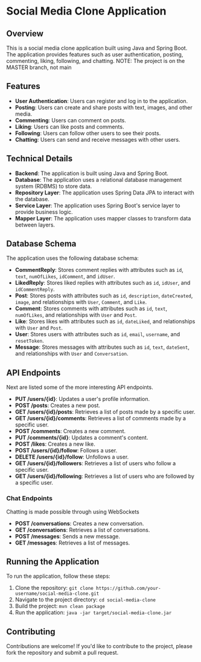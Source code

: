 # Social Media Clone Application

## Overview

This is a social media clone application built using Java and Spring Boot. The application provides features such as user authentication, posting, commenting, liking, following, and chatting.
NOTE: The project is on the MASTER branch, not main

## Features

* **User Authentication**: Users can register and log in to the application.
* **Posting**: Users can create and share posts with text, images, and other media.
* **Commenting**: Users can comment on posts.
* **Liking**: Users can like posts and comments.
* **Following**: Users can follow other users to see their posts.
* **Chatting**: Users can send and receive messages with other users.

## Technical Details

* **Backend**: The application is built using Java and Spring Boot.
* **Database**: The application uses a relational database management system (RDBMS) to store data.
* **Repository Layer**: The application uses Spring Data JPA to interact with the database.
* **Service Layer**: The application uses Spring Boot's service layer to provide business logic.
* **Mapper Layer**: The application uses mapper classes to transform data between layers.

## Database Schema

The application uses the following database schema:

* **CommentReply**: Stores comment replies with attributes such as `id`, `text`, `numOfLikes`, `idComment`, and `idUser`.
* **LikedReply**: Stores liked replies with attributes such as `id`, `idUser`, and `idCommentReply`.
* **Post**: Stores posts with attributes such as `id`, `description`, `dateCreated`, `image`, and relationships with `User`, `Comment`, and `Like`.
* **Comment**: Stores comments with attributes such as `id`, `text`, `numOfLikes`, and relationships with `User` and `Post`.
* **Like**: Stores likes with attributes such as `id`, `dateLiked`, and relationships with `User` and `Post`.
* **User**: Stores users with attributes such as `id`, `email`, `username`, and `resetToken`.
* **Message**: Stores messages with attributes such as `id`, `text`, `dateSent`, and relationships with `User` and `Conversation`.

## API Endpoints

Next are listed some of the more interesting API endpoints.

* **PUT /users/{id}**: Updates a user's profile information.
* **POST /posts**: Creates a new post.
* **GET /users/{id}/posts**: Retrieves a list of posts made by a specific user.
* **GET /users/{id}/comments**: Retrieves a list of comments made by a specific user.
* **POST /comments**: Creates a new comment.
* **PUT /comments/{id}**: Updates a comment's content.
* **POST /likes**: Creates a new like.
* **POST /users/{id}/follow**: Follows a user.
* **DELETE /users/{id}/follow**: Unfollows a user.
* **GET /users/{id}/followers**: Retrieves a list of users who follow a specific user.
* **GET /users/{id}/following**: Retrieves a list of users who are followed by a specific user.

### Chat Endpoints

Chatting is made possible through using WebSockets

* **POST /conversations**: Creates a new conversation.
* **GET /conversations**: Retrieves a list of conversations.
* **POST /messages**: Sends a new message.
* **GET /messages**: Retrieves a list of messages.

## Running the Application

To run the application, follow these steps:

1. Clone the repository: `git clone https://github.com/your-username/social-media-clone.git`
2. Navigate to the project directory: `cd social-media-clone`
3. Build the project: `mvn clean package`
4. Run the application: `java -jar target/social-media-clone.jar`

## Contributing

Contributions are welcome! If you'd like to contribute to the project, please fork the repository and submit a pull request.
